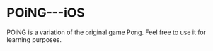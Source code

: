 # POiNG---iOS

POiNG is a variation of the original game Pong. Feel free to use it for learning purposes. 
